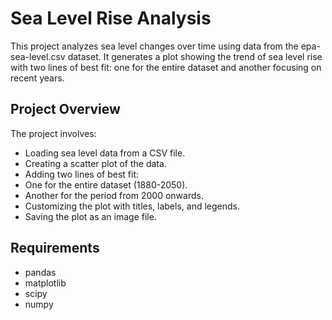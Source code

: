 # Sea Level Rise Analysis

This project analyzes sea level changes over time using data from the epa-sea-level.csv dataset. It generates a plot showing the trend of sea level rise with two lines of best fit: one for the entire dataset and another focusing on recent years.

## Project Overview
The project involves:

* Loading sea level data from a CSV file.
* Creating a scatter plot of the data.
* Adding two lines of best fit:
* One for the entire dataset (1880-2050).
* Another for the period from 2000 onwards.
* Customizing the plot with titles, labels, and legends.
* Saving the plot as an image file.
  
## Requirements

* pandas
* matplotlib
* scipy
* numpy
